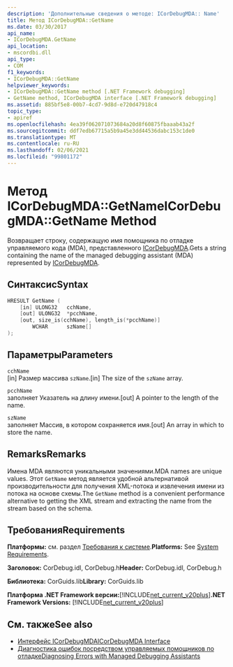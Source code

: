 ```yaml
---
description: 'Дополнительные сведения о методе: ICorDebugMDA:: Name'
title: Метод ICorDebugMDA::GetName
ms.date: 03/30/2017
api_name:
- ICorDebugMDA.GetName
api_location:
- mscordbi.dll
api_type:
- COM
f1_keywords:
- ICorDebugMDA::GetName
helpviewer_keywords:
- ICorDebugMDA::GetName method [.NET Framework debugging]
- GetName method, ICorDebugMDA interface [.NET Framework debugging]
ms.assetid: 885bf5e8-00b7-4cd7-9d8d-e720d47918c4
topic_type:
- apiref
ms.openlocfilehash: 4ea39f062071073684a20d8f60875fbaaab43a2f
ms.sourcegitcommit: ddf7edb67715a5b9a45e3dd44536dabc153c1de0
ms.translationtype: MT
ms.contentlocale: ru-RU
ms.lasthandoff: 02/06/2021
ms.locfileid: "99801172"
---
```

# <a name="icordebugmdagetname-method"></a><span data-ttu-id="1aeb5-103">Метод ICorDebugMDA::GetName</span><span class="sxs-lookup"><span data-stu-id="1aeb5-103">ICorDebugMDA::GetName Method</span></span>

<span data-ttu-id="1aeb5-104">Возвращает строку, содержащую имя помощника по отладке управляемого кода (MDA), представленного [ICorDebugMDA](icordebugmda-interface.md).</span><span class="sxs-lookup"><span data-stu-id="1aeb5-104">Gets a string containing the name of the managed debugging assistant (MDA) represented by [ICorDebugMDA](icordebugmda-interface.md).</span></span>  
  
## <a name="syntax"></a><span data-ttu-id="1aeb5-105">Синтаксис</span><span class="sxs-lookup"><span data-stu-id="1aeb5-105">Syntax</span></span>  
  
```cpp  
HRESULT GetName (  
    [in] ULONG32   cchName,  
    [out] ULONG32  *pcchName,  
    [out, size_is(cchName), length_is(*pcchName)]  
        WCHAR      szName[]  
);  
```  
  
## <a name="parameters"></a><span data-ttu-id="1aeb5-106">Параметры</span><span class="sxs-lookup"><span data-stu-id="1aeb5-106">Parameters</span></span>  

 `cchName`  
 <span data-ttu-id="1aeb5-107">[in] Размер массива `szName`.</span><span class="sxs-lookup"><span data-stu-id="1aeb5-107">[in] The size of the `szName` array.</span></span>  
  
 `pcchName`  
 <span data-ttu-id="1aeb5-108">заполняет Указатель на длину имени.</span><span class="sxs-lookup"><span data-stu-id="1aeb5-108">[out] A pointer to the length of the name.</span></span>  
  
 `szName`  
 <span data-ttu-id="1aeb5-109">заполняет Массив, в котором сохраняется имя.</span><span class="sxs-lookup"><span data-stu-id="1aeb5-109">[out] An array in which to store the name.</span></span>  
  
## <a name="remarks"></a><span data-ttu-id="1aeb5-110">Remarks</span><span class="sxs-lookup"><span data-stu-id="1aeb5-110">Remarks</span></span>  

 <span data-ttu-id="1aeb5-111">Имена MDA являются уникальными значениями.</span><span class="sxs-lookup"><span data-stu-id="1aeb5-111">MDA names are unique values.</span></span> <span data-ttu-id="1aeb5-112">Этот `GetName` метод является удобной альтернативой производительности для получения XML-потока и извлечения имени из потока на основе схемы.</span><span class="sxs-lookup"><span data-stu-id="1aeb5-112">The `GetName` method is a convenient performance alternative to getting the XML stream and extracting the name from the stream based on the schema.</span></span>  
  
## <a name="requirements"></a><span data-ttu-id="1aeb5-113">Требования</span><span class="sxs-lookup"><span data-stu-id="1aeb5-113">Requirements</span></span>  

 <span data-ttu-id="1aeb5-114">**Платформы:** см. раздел [Требования к системе](../../get-started/system-requirements.md).</span><span class="sxs-lookup"><span data-stu-id="1aeb5-114">**Platforms:** See [System Requirements](../../get-started/system-requirements.md).</span></span>  
  
 <span data-ttu-id="1aeb5-115">**Заголовок:** CorDebug.idl, CorDebug.h</span><span class="sxs-lookup"><span data-stu-id="1aeb5-115">**Header:** CorDebug.idl, CorDebug.h</span></span>  
  
 <span data-ttu-id="1aeb5-116">**Библиотека:** CorGuids.lib</span><span class="sxs-lookup"><span data-stu-id="1aeb5-116">**Library:** CorGuids.lib</span></span>  
  
 <span data-ttu-id="1aeb5-117">**Платформа .NET Framework версии:**[!INCLUDE[net_current_v20plus](../../../../includes/net-current-v20plus-md.md)]</span><span class="sxs-lookup"><span data-stu-id="1aeb5-117">**.NET Framework Versions:** [!INCLUDE[net_current_v20plus](../../../../includes/net-current-v20plus-md.md)]</span></span>  
  
## <a name="see-also"></a><span data-ttu-id="1aeb5-118">См. также</span><span class="sxs-lookup"><span data-stu-id="1aeb5-118">See also</span></span>

- [<span data-ttu-id="1aeb5-119">Интерфейс ICorDebugMDA</span><span class="sxs-lookup"><span data-stu-id="1aeb5-119">ICorDebugMDA Interface</span></span>](icordebugmda-interface.md)
- [<span data-ttu-id="1aeb5-120">Диагностика ошибок посредством управляемых помощников по отладке</span><span class="sxs-lookup"><span data-stu-id="1aeb5-120">Diagnosing Errors with Managed Debugging Assistants</span></span>](../../debug-trace-profile/diagnosing-errors-with-managed-debugging-assistants.md)
